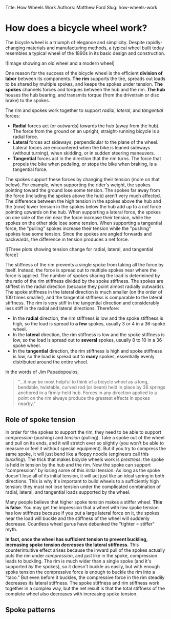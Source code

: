 Title: How Wheels Work
Authors: Matthew Ford
Slug: how-wheels-work

# How does a bicycle wheel work?

The bicycle wheel is a triumph of elegance and simplicity. Despite rapidly-changing materials and manufacturing methods, a typical wheel built today resembles a typical wheel of the 1890s in its basic design and construction.

![Image showing an old wheel and a modern wheel]

One reason for the success of the bicycle wheel is the efficient __division of labor__ between its components. __The rim__ supports the tire, spreads out loads to be shared by multiple spokes, and keeps the spokes under tension. __The spokes__ channels forces and torques between the hub and the rim. __The hub__ houses the hub bearing, and transmits torque (from the drivetrain or disc brake) to the spokes.

The rim and spokes work together to support _radial_, _lateral_, and _tangential_ forces:

* __Radial__ forces act (or outwards) towards the hub (away from the hub). The force from the ground on an upright, straight-running bicycle is a radial force.
* __Lateral__ forces act sideways, perpendicular to the plane of the wheel. Lateral forces are encountered when the bike is leaned sideways (without turning), when skidding, or in sudden steering maneuvers.
* __Tangential__ forces act in the direction that the rim turns. The force that propels the bike when pedaling, or stops the bike when braking, is a tangential force.

The spokes support these forces by changing their tension (more on that below). For example, when supporting the rider's weight, the spokes pointing toward the ground lose some tension. The spokes far away from the force (including the spokes above the hub) aren't very much affected. The difference between the high tension in the spokes above the hub and the (now) lower tension in the spokes below the hub add up to a _net_ force pointing upwards on the hub. When supporting a lateral force, the spokes on one side of the rim near the force increase their tension, while the spokes on the other side lose some tension. When supporting a tangential force, the "pulling" spokes increase their tension while the "pushing" spokes lose some tension. Since the spokes are angled forwards and backwards, the difference in tension produces a net force.

![Three plots showing tension change for radial, lateral, and tangential force]

The stiffness of the rim prevents a single spoke from taking all the force by itself. Instead, the force is spread out to multiple spokes near where the force is applied. The number of spokes sharing the load is determined by the ratio of the rim stiffness divided by the spoke stiffness. The spokes are stiffest in the radial direction (because they point almost radially outwards). The spoke stiffness in the lateral direction is much smaller (on the order of 100 times smaller), and the tangential stiffness is comparable to the lateral stiffness. The rim is very stiff in the tangential direction and considerably less stiff in the radial and lateral directions. Therefore:

* In the __radial__ direction, the rim stiffness is low and the spoke stiffness is high, so the load is spread to __a few__ spokes, usually 3 or 4 in a 36-spoke wheel.
* In the __lateral__ direction, the rim stiffness is low and the spoke stiffness is low, so the load is spread out to __several__ spokes, usually 8 to 10 in a 36-spoke wheel.
* In the __tangential__ direction, the rim stiffness is high and spoke stiffness is low, so the load is spread out to __many__ spokes, essentially evenly distributed around the entire wheel.

In the words of Jim Papadopoulos,

> "...it may be most helpful to think of a bicycle wheel as a long, bendable, twistable, curved rod (or beam) held in place by 36 springs anchored in a firmly-held hub. Forces in any direction applied to a point on the rim always produce the greatest effects in spokes nearby."


## Role of spoke tension

In order for the spokes to support the rim, they need to be able to support _compression_ (pushing) and _tension_ (pulling). Take a spoke out of the wheel and pull on its ends, and it will stretch ever so slightly (you won't be able to measure or feel it without special equipment). But if you try to compress the same spoke, it will just bend like a floppy noodle (engineers call this _buckling_). The trick that makes bicycle wheels work is _prestress_: the spoke is held in tension by the hub and the rim. Now the spoke can support "compression" by losing some of this initial tension. As long as the spoke doesn't lose all of its initial tension, it will act just like an ideal spring in both directions. This is why it's important to build wheels to a sufficiently high tension: they must not lose tension under the complicated combination of radial, lateral, and tangential loads supported by the wheel.

Many people believe that higher spoke tension makes a stiffer wheel. __This is false__. You may get the impression that a wheel with low spoke tension has low stiffness because if you put a large lateral force on it, the spokes near the load will buckle and the stiffness of the wheel will suddenly decrease. Countless wheel gurus have debunked the "tighter = stiffer" myth.

__In fact, once the wheel has sufficient tension to prevent buckling, increasing spoke tension _decreases_ the lateral stiffness__. This counterintuitive effect arises because the inward pull of the spokes actually puts the rim under _compression_, and just like in the spoke, compression leads to buckling. The rim is much wider than a single spoke (and it's supported _by_ the spokes), so it doesn't buckle as easily, but with enough spoke tension the compressive force is enough to buckle the rim into a "taco." But even before it buckles, the compressive force in the rim steadily decreases its lateral stiffness. The spoke stiffness and rim stiffness work together in a complex way, but the net result is that the total stiffness of the complete wheel also decreases with increasing spoke tension.


## Spoke patterns
